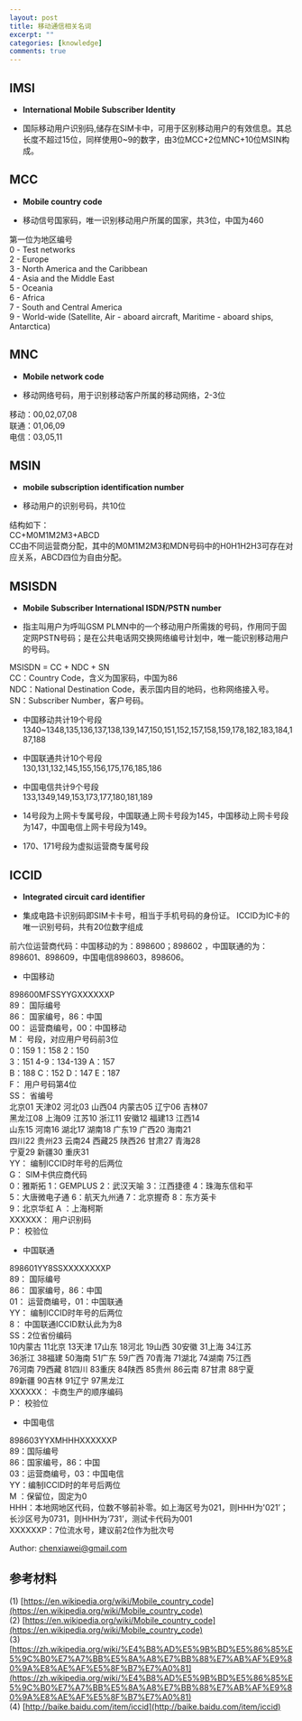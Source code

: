 ```yaml
---
layout: post
title: 移动通信相关名词
excerpt: ""
categories: [knowledge]
comments: true
---
```


## IMSI

*	**International Mobile Subscriber Identity**

*	国际移动用户识别码,储存在SIM卡中，可用于区别移动用户的有效信息。其总长度不超过15位，同样使用0~9的数字，由3位MCC+2位MNC+10位MSIN构成。

## MCC

*	**Mobile country code**

*	移动信号国家码，唯一识别移动用户所属的国家，共3位，中国为460

第一位为地区编号  
0 - Test networks  
2 - Europe  
3 - North America and the Caribbean  
4 - Asia and the Middle East  
5 - Oceania  
6 - Africa  
7 - South and Central America  
9 - World-wide (Satellite, Air - aboard aircraft, Maritime - aboard ships, Antarctica)  

## MNC

*	**Mobile network code**

*	移动网络号码，用于识别移动客户所属的移动网络，2-3位

移动：00,02,07,08  
联通：01,06,09  
电信：03,05,11  

## MSIN

*	**mobile subscription identification number**

*	移动用户的识别号码，共10位

结构如下：  
CC+M0M1M2M3+ABCD  
CC由不同运营商分配，其中的M0M1M2M3和MDN号码中的H0H1H2H3可存在对应关系，ABCD四位为自由分配。

## MSISDN 
*	**Mobile Subscriber International ISDN/PSTN number**

*	指主叫用户为呼叫GSM PLMN中的一个移动用户所需拨的号码，作用同于固定网PSTN号码；是在公共电话网交换网络编号计划中，唯一能识别移动用户的号码。

MSISDN = CC + NDC + SN  
CC：Country Code，含义为国家码，中国为86  
NDC：National Destination Code，表示国内目的地码，也称网络接入号。  
SN：Subscriber Number，客户号码。

* 中国移动共计19个号段  
1340~1348,135,136,137,138,139,147,150,151,152,157,158,159,178,182,183,184,187,188

* 中国联通共计10个号段  
130,131,132,145,155,156,175,176,185,186

* 中国电信共计9个号段  
133,1349,149,153,173,177,180,181,189

* 14号段为上网卡专属号段，中国联通上网卡号段为145，中国移动上网卡号段为147，中国电信上网卡号段为149。

* 170、171号段为虚拟运营商专属号段

## ICCID

*	**Integrated circuit card identifier**

* 集成电路卡识别码即SIM卡卡号，相当于手机号码的身份证。 ICCID为IC卡的唯一识别号码，共有20位数字组成

前六位运营商代码：中国移动的为：898600；898602 ，中国联通的为：898601、898609，中国电信898603，898606。

* 中国移动

898600MFSSYYGXXXXXXP  
89： 国际编号  
86： 国家编号，86：中国  
00： 运营商编号，00：中国移动  
M： 号段，对应用户号码前3位  
0：159 1：158 2：150  
3：151 4-9：134-139 A：157  
B：188 C：152 D：147 E：187  
F： 用户号码第4位  
SS： 省编号  
北京01 天津02 河北03 山西04 内蒙古05 辽宁06 吉林07  
黑龙江08 上海09 江苏10 浙江11 安徽12 福建13 江西14  
山东15 河南16 湖北17 湖南18 广东19 广西20 海南21  
四川22 贵州23 云南24 西藏25 陕西26 甘肃27 青海28  
宁夏29 新疆30 重庆31  
YY： 编制ICCID时年号的后两位  
G： SIM卡供应商代码  
0：雅斯拓 1：GEMPLUS 2：武汉天喻 3：江西捷德 4：珠海东信和平  
5：大唐微电子通 6：航天九州通 7：北京握奇 8：东方英卡  
9：北京华虹 A ：上海柯斯  
XXXXXX： 用户识别码  
P： 校验位

* 中国联通

898601YY8SSXXXXXXXXP  
89： 国际编号  
86： 国家编号，86：中国  
01： 运营商编号，01：中国联通  
YY： 编制ICCID时年号的后两位  
8： 中国联通ICCID默认此为为8  
SS：2位省份编码  
10内蒙古 11北京 13天津 17山东 18河北 19山西 30安徽 31上海 34江苏  
36浙江 38福建 50海南 51广东 59广西 70青海 71湖北 74湖南 75江西  
76河南 79西藏 81四川 83重庆 84陕西 85贵州 86云南 87甘肃 88宁夏  
89新疆 90吉林 91辽宁 97黑龙江  
XXXXXX： 卡商生产的顺序编码  
P： 校验位  

* 中国电信

898603YYXMHHHXXXXXXP  
89：国际编号  
86：国家编号，86：中国  
03：运营商编号，03：中国电信  
YY：编制ICCID时的年号后两位  
M ：保留位，固定为0  
HHH：本地网地区代码，位数不够前补零。如上海区号为021，则HHH为'021’；长沙区号为0731，则HHH为‘731’，测试卡代码为001  
XXXXXXP：7位流水号，建议前2位作为批次号  

Author: chenxiawei@gmail.com   

## 参考材料

(1) [https://en.wikipedia.org/wiki/Mobile_country_code](https://en.wikipedia.org/wiki/Mobile_country_code)   
(2) [https://en.wikipedia.org/wiki/Mobile_country_code](https://en.wikipedia.org/wiki/Mobile_country_code)  
(3) [https://zh.wikipedia.org/wiki/%E4%B8%AD%E5%9B%BD%E5%86%85%E5%9C%B0%E7%A7%BB%E5%8A%A8%E7%BB%88%E7%AB%AF%E9%80%9A%E8%AE%AF%E5%8F%B7%E7%A0%81](https://zh.wikipedia.org/wiki/%E4%B8%AD%E5%9B%BD%E5%86%85%E5%9C%B0%E7%A7%BB%E5%8A%A8%E7%BB%88%E7%AB%AF%E9%80%9A%E8%AE%AF%E5%8F%B7%E7%A0%81)  
(4) [http://baike.baidu.com/item/iccid](http://baike.baidu.com/item/iccid)  



